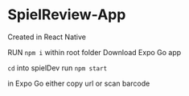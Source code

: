 # SpielReview-App
Created in React Native


RUN `npm i` within root folder
Download Expo Go app

`cd` into spielDev
run `npm start`

in Expo Go either copy url or scan barcode
